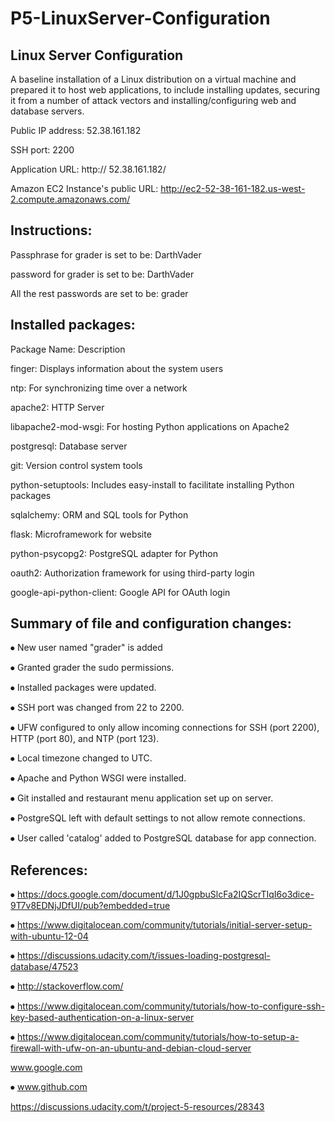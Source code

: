 # P5-LinuxServer-Configuration
Linux Server Configuration
-----------------------------------------------------------------------

A baseline installation of a Linux distribution on a virtual machine and prepared it to host web applications, to include installing updates, securing it from a number of attack vectors and installing/configuring web and database servers.

Public IP address:  52.38.161.182

SSH port: 2200

Application URL: http:// 52.38.161.182/

Amazon EC2 Instance's public URL: http://ec2-52-38-161-182.us-west-2.compute.amazonaws.com/

Instructions: 
-----------------------------------------------------------------------


Passphrase for grader is set to be: DarthVader

password for grader is set to be: DarthVader

All the rest passwords are set to be: grader

Installed packages:
-----------------------------------------------------------------------

Package Name:                                                        Description

finger:	Displays information about the system users

ntp:	For synchronizing time over a network

apache2:	HTTP Server

libapache2-mod-wsgi:	For hosting Python applications on Apache2

postgresql:	Database server

git:	Version control system tools

python-setuptools:	Includes easy-install to facilitate installing Python packages

sqlalchemy:	ORM and SQL tools for Python

flask:	Microframework for website

python-psycopg2:	PostgreSQL adapter for Python

oauth2:	Authorization framework for using third-party login

google-api-python-client:	Google API for OAuth login


Summary of file and configuration changes:
-----------------------------------------------------------------------
⦁	New user named "grader" is added

⦁	Granted grader the sudo permissions.

⦁	Installed packages were updated.

⦁	SSH port was changed from 22 to 2200.

⦁	UFW configured to only allow incoming connections for SSH (port 2200), HTTP (port 80), and NTP (port 123).

⦁	Local timezone changed to UTC.

⦁	Apache and Python WSGI were installed.

⦁	Git installed and restaurant menu application set up on server.

⦁	PostgreSQL left with default settings to not allow remote connections.

⦁	User called 'catalog' added to PostgreSQL database for app connection.

References:
-----------------------------------------------------------------------

⦁	https://docs.google.com/document/d/1J0gpbuSlcFa2IQScrTIqI6o3dice-9T7v8EDNjJDfUI/pub?embedded=true

⦁	https://www.digitalocean.com/community/tutorials/initial-server-setup-with-ubuntu-12-04

⦁	https://discussions.udacity.com/t/issues-loading-postgresql-database/47523

⦁	http://stackoverflow.com/

⦁	https://www.digitalocean.com/community/tutorials/how-to-configure-ssh-key-based-authentication-on-a-linux-server

⦁	https://www.digitalocean.com/community/tutorials/how-to-setup-a-firewall-with-ufw-on-an-ubuntu-and-debian-cloud-server

www.google.com

⦁	www.github.com

https://discussions.udacity.com/t/project-5-resources/28343
